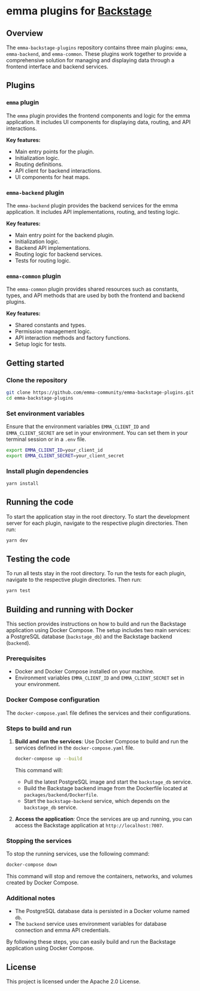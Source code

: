# emma plugins for [Backstage](https://backstage.io)

## Overview

The `emma-backstage-plugins` repository contains three main plugins: `emma`, `emma-backend`, and `emma-common`. These plugins work together to provide a comprehensive solution for managing and displaying data through a frontend interface and backend services.

## Plugins

### `emma` plugin

The `emma` plugin provides the frontend components and logic for the emma application. It includes UI components for displaying data, routing, and API interactions.

**Key features:**

- Main entry points for the plugin.
- Initialization logic.
- Routing definitions.
- API client for backend interactions.
- UI components for heat maps.

### `emma-backend` plugin

The `emma-backend` plugin provides the backend services for the emma application. It includes API implementations, routing, and testing logic.

**Key features:**

- Main entry point for the backend plugin.
- Initialization logic.
- Backend API implementations.
- Routing logic for backend services.
- Tests for routing logic.

### `emma-common` plugin

The `emma-common` plugin provides shared resources such as constants, types, and API methods that are used by both the frontend and backend plugins.

**Key features:**

- Shared constants and types.
- Permission management logic.
- API interaction methods and factory functions.
- Setup logic for tests.

## Getting started

### Clone the repository

```sh
git clone https://github.com/emma-community/emma-backstage-plugins.git
cd emma-backstage-plugins
```

### Set environment variables

Ensure that the environment variables `EMMA_CLIENT_ID` and `EMMA_CLIENT_SECRET` are set in your environment. You can set them in your terminal session or in a `.env` file.

```sh
export EMMA_CLIENT_ID=your_client_id
export EMMA_CLIENT_SECRET=your_client_secret
```

### Install plugin dependencies

```sh
yarn install
```

## Running the code

To start the application stay in the root directory. To start the development server for each plugin, navigate to the respective plugin directories. Then run:

```sh
yarn dev
```

## Testing the code

To run all tests stay in the root directory. To run the tests for each plugin, navigate to the respective plugin directories. Then run:

```sh
yarn test
```

## Building and running with Docker

This section provides instructions on how to build and run the Backstage application using Docker Compose. The setup includes two main services: a PostgreSQL database (`backstage_db`) and the Backstage backend (`backend`).

### Prerequisites

- Docker and Docker Compose installed on your machine.
- Environment variables `EMMA_CLIENT_ID` and `EMMA_CLIENT_SECRET` set in your environment.

### Docker Compose configuration

The `docker-compose.yaml` file defines the services and their configurations.

### Steps to build and run

1. **Build and run the services**:
   Use Docker Compose to build and run the services defined in the `docker-compose.yaml` file.

   ```sh
   docker-compose up --build
   ```

   This command will:
   - Pull the latest PostgreSQL image and start the `backstage_db` service.
   - Build the Backstage backend image from the Dockerfile located at `packages/backend/Dockerfile`.
   - Start the `backstage-backend` service, which depends on the `backstage_db` service.

2. **Access the application**:
   Once the services are up and running, you can access the Backstage application at `http://localhost:7007`.

### Stopping the services

To stop the running services, use the following command:

```sh
docker-compose down
```

This command will stop and remove the containers, networks, and volumes created by Docker Compose.

### Additional notes

- The PostgreSQL database data is persisted in a Docker volume named `db`.
- The `backend` service uses environment variables for database connection and emma API credentials.

By following these steps, you can easily build and run the Backstage application using Docker Compose.

## License

This project is licensed under the Apache 2.0 License.
